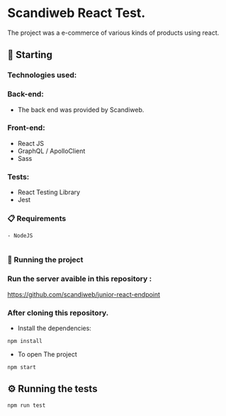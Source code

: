 # Scandiweb React Test.

The project was a e-commerce of various kinds of products using react.

## 🚀 Starting

### Technologies used:

### Back-end:

- The back end was provided by Scandiweb.

### Front-end:

- React JS
- GraphQL / ApolloClient
- Sass

### Tests:

- React Testing Library
- Jest



### 📋 Requirements

```
- NodeJS


```

### 🔧 Running the project

### Run the server avaible in this repository :

https://github.com/scandiweb/junior-react-endpoint

### After cloning this repository.

-  Install the dependencies:

```
npm install
```

- To open The project

```
npm start
```

## ⚙️ Running the tests



```
npm run test
```
